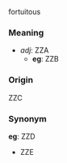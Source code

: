 fortuitous
### Meaning
+ _adj_: ZZA
    + __eg__: ZZB

### Origin

ZZC

### Synonym

__eg__: ZZD

+ ZZE


